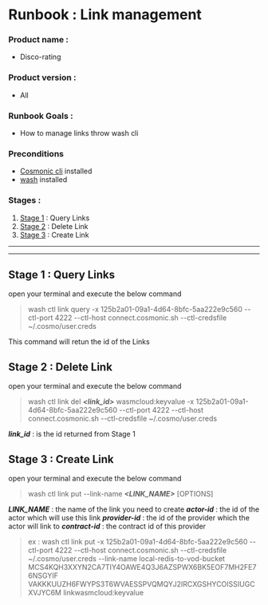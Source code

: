 # Runbook : Link management
### Product name : 
- Disco-rating

### Product version :
-  All

### Runbook Goals :
- How to manage links throw wash cli
### Preconditions
- [Cosmonic cli](https://cosmonic.com/docs/user_guide/cosmo_cli) installed
- [wash](https://wasmcloud.com/docs/installation?os=mac) installed
### Stages :
1. [Stage 1](#stage1) : Query Links
2. [Stage 2](#stage2) : Delete Link
3. [Stage 3](#stage3) : Create Link



***
***


## Stage 1 : Query Links <a name="stage1"></a>

open your terminal and execute the below command

> wash ctl link query -x 125b2a01-09a1-4d64-8bfc-5aa222e9c560 --ctl-port 4222 --ctl-host connect.cosmonic.sh --ctl-credsfile ~/.cosmo/user.creds


This command will retun the id of the Links


## Stage 2 : Delete Link <a name="stage2"></a>

open your terminal and execute the below command

>  wash ctl link del ***<link_id>*** wasmcloud:keyvalue -x 125b2a01-09a1-4d64-8bfc-5aa222e9c560 --ctl-port 4222 --ctl-host connect.cosmonic.sh --ctl-credsfile ~/.cosmo/user.creds

***link_id*** : is the id returned from Stage 1 


## Stage 3 : Create Link <a name="stage3"></a>

open your terminal and execute the below command

>  wash ctl link put --link-name ***<LINK_NAME>*** [OPTIONS] ***<actor-id>*** ***<provider-id>*** ***<contract-id>***

***LINK_NAME*** : the name of the link you need to create
***actor-id*** : the id of the actor which will use this link
***provider-id*** : the id of the provider which the actor will link to
***contract-id*** : the contract id of this provider

> ex :  wash ctl link put -x 125b2a01-09a1-4d64-8bfc-5aa222e9c560 --ctl-port 4222 --ctl-host connect.cosmonic.sh --ctl-credsfile ~/.cosmo/user.creds --link-name local-redis-to-vod-bucket MCS4KQH3XXYN2CA7TIY4OAWE4Q3J6AZSPWX6BK5EOF7MH2FE76NSGYIF VAKKKUUZH6FWYPS3T6WVAESSPVQMQYJ2IRCXGSHYCOISSIUGCXVJYC6M linkwasmcloud:keyvalue
